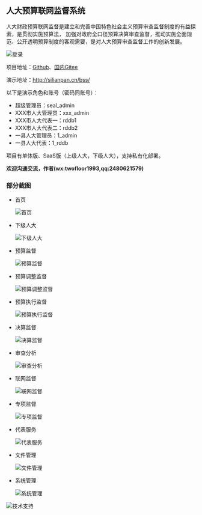 ## 人大预算联网监督系统

人大财政预算联网监督是建立和完善中国特色社会主义预算审查监督制度的有益探索，是贯彻实施预算法， 加强对政府全口径预算决算审查监督，推动实施全面规范、公开透明预算制度的客观需要，是对人大预算审查监督工作的创新发展。

![登录](img/登录.png)

项目地址：[Github](https://github.com/silianpan/bss-web)、[国内Gitee](https://gitee.com/twofloor/bss-web)

演示地址：http://silianpan.cn/bss/

以下是演示角色和账号（密码同账号）：

* 超级管理员：seal_admin
* XXX市人大管理员：xxx_admin
* XXX市人大代表一：rddb1
* XXX市人大代表二：rddb2
* 一县人大管理员：1_admin
* 一县人大代表：1_rddb

项目有单体版、SaaS版（上级人大，下级人大），支持私有化部署。

**欢迎沟通交流，作者(wx:twofloor1993,qq:2480621579)**

### 部分截图

* 首页

  ![首页](img/首页.png)

* 下级人大

  ![下级人大](./img/下级人大.png)

* 预算监督

  ![预算监督](img/预算监督.png)

* 预算调整监督

  ![预算调整监督](img/预算调整监督.png)

* 预算执行监督

  ![预算执行监督](img/预算执行监督.png)

* 决算监督

  ![决算监督](img/决算监督.png)

* 审查分析

  ![审查分析](img/审查分析.png)

* 联网监督

  ![联网监督](img/联网监督.png)

* 专项监督

  ![专项监督](img/专项监督.png)

* 代表服务

  ![代表服务](img/代表服务.png)

* 文件管理

  ![文件管理](img/文件管理.png)

* 系统管理

  ![系统管理](img/系统管理.png)

  

![技术支持](img/技术支持.png)

